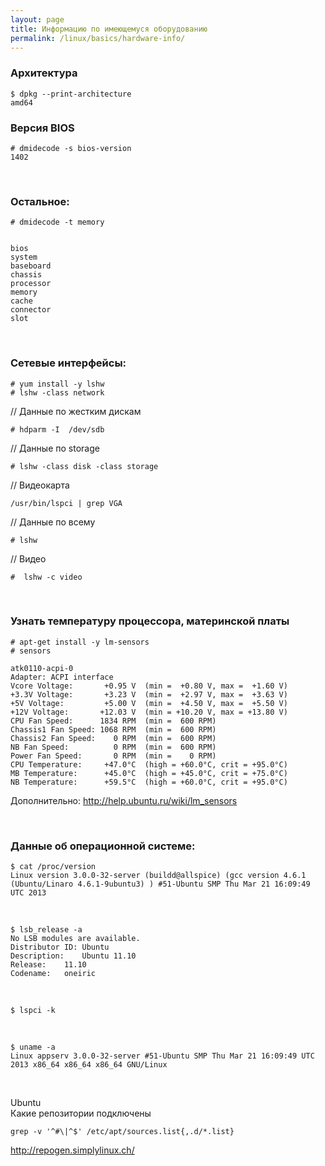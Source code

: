 ```yaml
---
layout: page
title: Информацию по имеющемуся оборудованию
permalink: /linux/basics/hardware-info/
---
```



### Архитектура

    $ dpkg --print-architecture
    amd64


### Версия BIOS

    # dmidecode -s bios-version
    1402   


<br/>

### Остальное:


    # dmidecode -t memory


    bios
    system
    baseboard
    chassis
    processor
    memory
    cache
    connector
    slot


<br/>

### Сетевые интерфейсы:

    # yum install -y lshw
    # lshw -class network



// Данные по жестким дискам

    # hdparm -I  /dev/sdb

// Данные по storage

    # lshw -class disk -class storage

// Видеокарта

    /usr/bin/lspci | grep VGA


// Данные по всему

    # lshw

// Видео

    #  lshw -c video

<br/>

### Узнать температуру процессора, материнской платы


    # apt-get install -y lm-sensors
    # sensors

    atk0110-acpi-0
    Adapter: ACPI interface
    Vcore Voltage:       +0.95 V  (min =  +0.80 V, max =  +1.60 V)
    +3.3V Voltage:       +3.23 V  (min =  +2.97 V, max =  +3.63 V)
    +5V Voltage:         +5.00 V  (min =  +4.50 V, max =  +5.50 V)
    +12V Voltage:       +12.03 V  (min = +10.20 V, max = +13.80 V)
    CPU Fan Speed:      1834 RPM  (min =  600 RPM)
    Chassis1 Fan Speed: 1068 RPM  (min =  600 RPM)
    Chassis2 Fan Speed:    0 RPM  (min =  600 RPM)
    NB Fan Speed:          0 RPM  (min =  600 RPM)
    Power Fan Speed:       0 RPM  (min =    0 RPM)
    CPU Temperature:     +47.0°C  (high = +60.0°C, crit = +95.0°C)
    MB Temperature:      +45.0°C  (high = +45.0°C, crit = +75.0°C)
    NB Temperature:      +59.5°C  (high = +60.0°C, crit = +95.0°C)

Дополнительно:
http://help.ubuntu.ru/wiki/lm_sensors



<br/>


### Данные об операционной системе:

    $ cat /proc/version
    Linux version 3.0.0-32-server (buildd@allspice) (gcc version 4.6.1 (Ubuntu/Linaro 4.6.1-9ubuntu3) ) #51-Ubuntu SMP Thu Mar 21 16:09:49 UTC 2013


<br/>

    $ lsb_release -a
    No LSB modules are available.
    Distributor ID:	Ubuntu
    Description:	Ubuntu 11.10
    Release:	11.10
    Codename:	oneiric


<br/>

    $ lspci -k


<br/>

    $ uname -a
    Linux appserv 3.0.0-32-server #51-Ubuntu SMP Thu Mar 21 16:09:49 UTC 2013 x86_64 x86_64 x86_64 GNU/Linux


<br/>

Ubuntu  
Какие репозитории подключены

    grep -v '^#\|^$' /etc/apt/sources.list{,.d/*.list}


http://repogen.simplylinux.ch/
